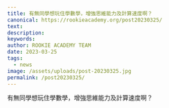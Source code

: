 ```yaml
---
title: 有無同學想玩住學數學，增強思維能力及計算速度啊？
canonical: https://rookieacademy.org/post20230325/
text: 
description: 
keywords: 
author: ROOKIE ACADEMY TEAM
date: 2023-03-25
tags:
  - news
image: /assets/uploads/post-20230325.jpg
permalink: /post20230325/
---
```

<span class="x193iq5w xeuugli x13faqbe x1vvkbs x1xmvt09 x1lliihq x1s928wv xhkezso x1gmr53x x1cpjm7i x1fgarty x1943h6x xudqn12 x3x7a5m x6prxxf xvq8zen xo1l8bm xzsf02u x1yc453h" dir="auto"><div class="x11i5rnm xat24cr x1mh8g0r x1vvkbs xdj266r x126k92a"><div dir="auto" style="text-align: start;">有無同學想玩住學數學，增強思維能力及計算速度啊？</div></div></span>
